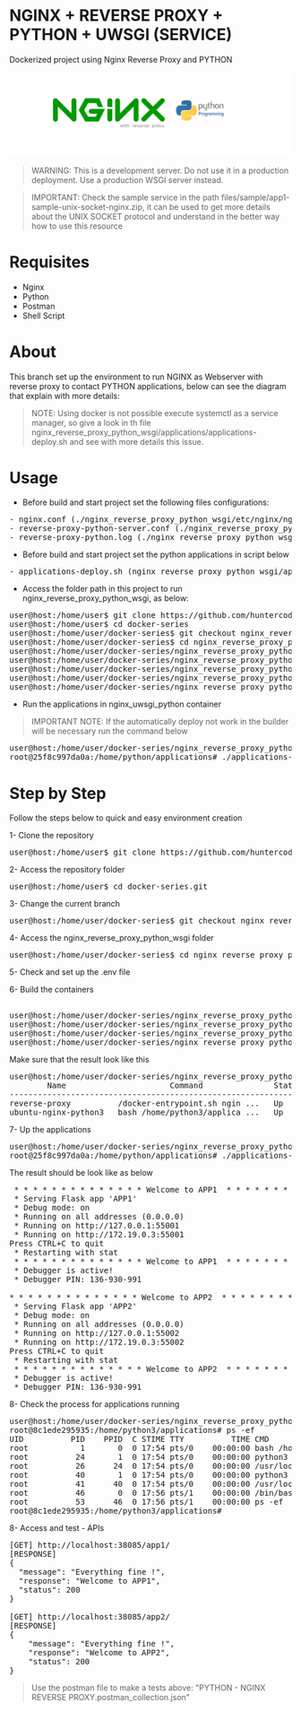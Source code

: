 # NGINX + REVERSE PROXY + PYTHON + UWSGI (SERVICE)
Dockerized project using Nginx Reverse Proxy and PYTHON

![banner.png](nginx_reverse_proxy_python_wsgi/files/media/banner.png)

> WARNING: This is a development server. Do not use it in a production deployment. 
> Use a production WSGI server instead.

> IMPORTANT: Check the sample service in the path files/sample/app1-sample-unix-socket-nginx.zip, it can be used to get
> more details about the UNIX SOCKET protocol and understand in the better way how to use this resource

# Requisites

- Nginx
- Python
- Postman
- Shell Script


# About

This branch set up the environment to run NGINX as Webserver with reverse proxy to contact PYTHON applications, below can 
see the diagram that explain with more details:

> NOTE: Using docker is not possible execute systemctl as a service manager, so give a look in th file 
> nginx_reverse_proxy_python_wsgi/applications/applications-deploy.sh and see with more details this issue.


# Usage

- Before build and start project set the following files configurations:

<pre>
- nginx.conf (./nginx_reverse_proxy_python_wsgi/etc/nginx/nginx.conf)
- reverse-proxy-python-server.conf (./nginx_reverse_proxy_python_wsgi/etc/nginx/conf/reverse-proxy-python-server.conf)
- reverse-proxy-python.log (./nginx_reverse_proxy_python_wsgi/etc/nginx/logs/reverse-proxy-python.log)
</pre>

- Before build and start project set the python applications in script below

<pre>
- applications-deploy.sh (nginx_reverse_proxy_python_wsgi/applications/applications-deploy.sh)
</pre>


- Access the folder path in this project to run nginx_reverse_proxy_python_wsgi, as below:

<pre>
user@host:/home/user$ git clone https://github.com/huntercodexs/docker-series.git .
user@host:/home/user$ cd docker-series
user@host:/home/user/docker-series$ git checkout nginx_reverse_proxy_python_wsgi
user@host:/home/user/docker-series$ cd nginx_reverse_proxy_python_wsgi
user@host:/home/user/docker-series/nginx_reverse_proxy_python_wsgi$ docker network create nginx_reverse_proxy_python_wsgi_open_network
user@host:/home/user/docker-series/nginx_reverse_proxy_python_wsgi$ docker-compose up --build (in first time)
user@host:/home/user/docker-series/nginx_reverse_proxy_python_wsgi$ [Ctrl+C]
user@host:/home/user/docker-series/nginx_reverse_proxy_python_wsgi$ docker-compose start (in the next times)
user@host:/home/user/docker-series/nginx_reverse_proxy_python_wsgi$ docker-compose ps (check the containers status)
</pre>

- Run the applications in nginx_uwsgi_python container

> IMPORTANT NOTE: If the automatically deploy not work in the builder will be necessary run the command below 

<pre>
user@host:/home/user/docker-series/nginx_reverse_proxy_python_wsgi$ docker exec -it nginx_uwsgi_python /bin/bash
root@25f8c997da0a:/home/python/applications# ./applications-deploy.sh
</pre>

# Step by Step

Follow the steps below to quick and easy environment creation

1- Clone the repository
<pre>
user@host:/home/user$ git clone https://github.com/huntercodexs/docker-series.git .
</pre>

2- Access the repository folder
<pre>
user@host:/home/user$ cd docker-series.git
</pre>

3- Change the current branch
<pre>
user@host:/home/user/docker-series$ git checkout nginx_reverse_proxy_python_wsgi
</pre>

4- Access the nginx_reverse_proxy_python_wsgi folder
<pre>
user@host:/home/user/docker-series$ cd nginx_reverse_proxy_python_wsgi
</pre>

5- Check and set up the .env file

6- Build the containers

<pre>    
user@host:/home/user/docker-series/nginx_reverse_proxy_python_wsgi$ docker network create nginx_reverse_proxy_python_wsgi_open_network
user@host:/home/user/docker-series/nginx_reverse_proxy_python_wsgi$ docker-compose up --build
user@host:/home/user/docker-series/nginx_reverse_proxy_python_wsgi$ [Ctrl+C]
user@host:/home/user/docker-series/nginx_reverse_proxy_python_wsgi$ docker-compose start
</pre>

Make sure that the result look like this
<pre>
user@host:/home/user/docker-series/nginx_reverse_proxy_python_wsgi$ docker-compose ps
        Name                      Command               State                       Ports                     
--------------------------------------------------------------------------------------------------------------
reverse-proxy          /docker-entrypoint.sh ngin ...   Up      80/tcp, 0.0.0.0:38085->85/tcp,:::38085->85/tcp
ubuntu-nginx-python3   bash /home/python3/applica ...   Up      80/tcp, 8080/tcp                              
</pre>

7- Up the applications
<pre>
user@host:/home/user/docker-series/nginx_reverse_proxy_python_wsgi$ docker exec -it nginx_uwsgi_python /bin/bash
root@25f8c997da0a:/home/python/applications# ./applications-deploy.sh
</pre>

The result should be look like as below
<pre>
 * * * * * * * * * * * * * * Welcome to APP1  * * * * * * * * * * * * * *
 * Serving Flask app 'APP1'
 * Debug mode: on
 * Running on all addresses (0.0.0.0)
 * Running on http://127.0.0.1:55001
 * Running on http://172.19.0.3:55001
Press CTRL+C to quit
 * Restarting with stat
 * * * * * * * * * * * * * * Welcome to APP1  * * * * * * * * * * * * * *
 * Debugger is active!
 * Debugger PIN: 136-930-991

* * * * * * * * * * * * * * Welcome to APP2  * * * * * * * * * * * * * *
 * Serving Flask app 'APP2'
 * Debug mode: on
 * Running on all addresses (0.0.0.0)
 * Running on http://127.0.0.1:55002
 * Running on http://172.19.0.3:55002
Press CTRL+C to quit
 * Restarting with stat
 * * * * * * * * * * * * * * Welcome to APP2  * * * * * * * * * * * * * *
 * Debugger is active!
 * Debugger PIN: 136-930-991
</pre>

8- Check the process for applications running
<pre>
user@host:/home/user/docker-series/nginx_reverse_proxy_python_wsgi$ docker exec -it python3 /bin/bash
root@8c1ede295935:/home/python3/applications# ps -ef
UID          PID    PPID  C STIME TTY          TIME CMD
root           1       0  0 17:54 pts/0    00:00:00 bash /home/python3/applications/applications-deploy.sh
root          24       1  0 17:54 pts/0    00:00:00 python3 app1.py
root          26      24  0 17:54 pts/0    00:00:00 /usr/local/bin/python3 app1.py
root          40       1  0 17:54 pts/0    00:00:00 python3 app2.py
root          41      40  0 17:54 pts/0    00:00:00 /usr/local/bin/python3 app2.py
root          46       0  0 17:56 pts/1    00:00:00 /bin/bash
root          53      46  0 17:56 pts/1    00:00:00 ps -ef
root@8c1ede295935:/home/python3/applications#
</pre>

8- Access and test - APIs
<pre>
[GET] http://localhost:38085/app1/
[RESPONSE]
{
  "message": "Everything fine !",
  "response": "Welcome to APP1",
  "status": 200
}

[GET] http://localhost:38085/app2/
[RESPONSE]
{
    "message": "Everything fine !",
    "response": "Welcome to APP2",
    "status": 200
}
</pre>

> Use the postman file to make a tests above: "PYTHON - NGINX REVERSE PROXY.postman_collection.json"


